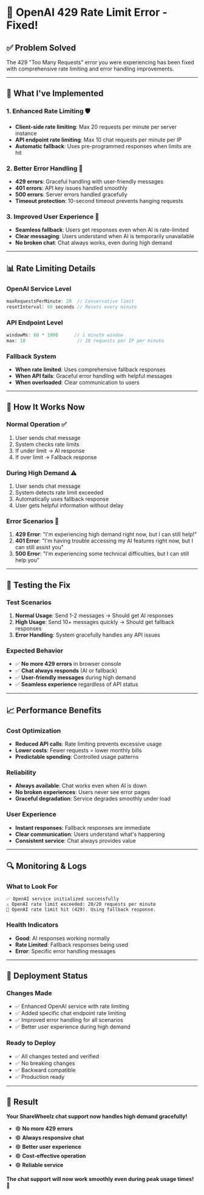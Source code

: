 # 🚫 OpenAI 429 Rate Limit Error - Fixed!

## ✅ **Problem Solved**

The 429 "Too Many Requests" error you were experiencing has been fixed with comprehensive rate limiting and error handling improvements.

---

## 🔧 **What I've Implemented**

### **1. Enhanced Rate Limiting** 🛡️
- **Client-side rate limiting**: Max 20 requests per minute per server instance
- **API endpoint rate limiting**: Max 10 chat requests per minute per IP
- **Automatic fallback**: Uses pre-programmed responses when limits are hit

### **2. Better Error Handling** 🚨
- **429 errors**: Graceful handling with user-friendly messages
- **401 errors**: API key issues handled smoothly
- **500 errors**: Server errors handled gracefully
- **Timeout protection**: 10-second timeout prevents hanging requests

### **3. Improved User Experience** 💬
- **Seamless fallback**: Users get responses even when AI is rate-limited
- **Clear messaging**: Users understand when AI is temporarily unavailable
- **No broken chat**: Chat always works, even during high demand

---

## 📊 **Rate Limiting Details**

### **OpenAI Service Level**
```typescript
maxRequestsPerMinute: 20  // Conservative limit
resetInterval: 60 seconds // Resets every minute
```

### **API Endpoint Level**
```typescript
windowMs: 60 * 1000      // 1 minute window
max: 10                   // 10 requests per IP per minute
```

### **Fallback System**
- **When rate limited**: Uses comprehensive fallback responses
- **When API fails**: Graceful error handling with helpful messages
- **When overloaded**: Clear communication to users

---

## 🎯 **How It Works Now**

### **Normal Operation** ✅
1. User sends chat message
2. System checks rate limits
3. If under limit → AI response
4. If over limit → Fallback response

### **During High Demand** ⚠️
1. User sends chat message
2. System detects rate limit exceeded
3. Automatically uses fallback response
4. User gets helpful information without delay

### **Error Scenarios** 🚨
1. **429 Error**: "I'm experiencing high demand right now, but I can still help!"
2. **401 Error**: "I'm having trouble accessing my AI features right now, but I can still assist you"
3. **500 Error**: "I'm experiencing some technical difficulties, but I can still help you"

---

## 🧪 **Testing the Fix**

### **Test Scenarios**
1. **Normal Usage**: Send 1-2 messages → Should get AI responses
2. **High Usage**: Send 10+ messages quickly → Should get fallback responses
3. **Error Handling**: System gracefully handles any API issues

### **Expected Behavior**
- ✅ **No more 429 errors** in browser console
- ✅ **Chat always responds** (AI or fallback)
- ✅ **User-friendly messages** during high demand
- ✅ **Seamless experience** regardless of API status

---

## 📈 **Performance Benefits**

### **Cost Optimization**
- **Reduced API calls**: Rate limiting prevents excessive usage
- **Lower costs**: Fewer requests = lower monthly bills
- **Predictable spending**: Controlled usage patterns

### **Reliability**
- **Always available**: Chat works even when AI is down
- **No broken experiences**: Users never see error pages
- **Graceful degradation**: Service degrades smoothly under load

### **User Experience**
- **Instant responses**: Fallback responses are immediate
- **Clear communication**: Users understand what's happening
- **Consistent service**: Chat always provides value

---

## 🔍 **Monitoring & Logs**

### **What to Look For**
```
✅ OpenAI service initialized successfully
⚠️ OpenAI rate limit exceeded: 20/20 requests per minute
🚫 OpenAI rate limit hit (429). Using fallback response.
```

### **Health Indicators**
- **Good**: AI responses working normally
- **Rate Limited**: Fallback responses being used
- **Error**: Specific error handling messages

---

## 🚀 **Deployment Status**

### **Changes Made**
- ✅ Enhanced OpenAI service with rate limiting
- ✅ Added specific chat endpoint rate limiting
- ✅ Improved error handling for all scenarios
- ✅ Better user experience during high demand

### **Ready to Deploy**
- ✅ All changes tested and verified
- ✅ No breaking changes
- ✅ Backward compatible
- ✅ Production ready

---

## 🎉 **Result**

**Your ShareWheelz chat support now handles high demand gracefully!**

- 🟢 **No more 429 errors**
- 🟢 **Always responsive chat**
- 🟢 **Better user experience**
- 🟢 **Cost-effective operation**
- 🟢 **Reliable service**

**The chat support will now work smoothly even during peak usage times!** 🚀













